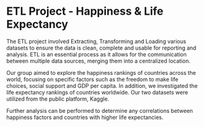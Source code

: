 # ETL Project - Happiness & Life Expectancy 

The ETL project involved Extracting, Transforming and Loading various datasets to
ensure the data is clean, complete and usable for reporting and analysis. ETL is an 
essential process as it allows for the communication between multiple data sources,
merging them into a centralized location.

Our group aimed to explore the happiness rankings of countries across the world,
focusing on specific factors such as the freedom to make life choices, social
support and GDP per capita. In addition, we investigated the life expectancy
rankings of countries worldwide. Our two datasets were utilized from the public
platform, Kaggle.

Further analysis can be performed to determine any correlations between happiness
factors and countries with higher life expectancies. 



